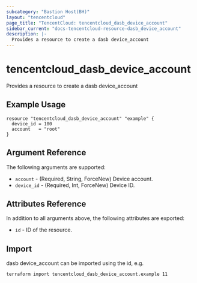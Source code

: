 ```yaml
---
subcategory: "Bastion Host(BH)"
layout: "tencentcloud"
page_title: "TencentCloud: tencentcloud_dasb_device_account"
sidebar_current: "docs-tencentcloud-resource-dasb_device_account"
description: |-
  Provides a resource to create a dasb device_account
---
```


# tencentcloud_dasb_device_account

Provides a resource to create a dasb device_account

## Example Usage

```hcl
resource "tencentcloud_dasb_device_account" "example" {
  device_id = 100
  account   = "root"
}
```

## Argument Reference

The following arguments are supported:

* `account` - (Required, String, ForceNew) Device account.
* `device_id` - (Required, Int, ForceNew) Device ID.

## Attributes Reference

In addition to all arguments above, the following attributes are exported:

* `id` - ID of the resource.



## Import

dasb device_account can be imported using the id, e.g.

```
terraform import tencentcloud_dasb_device_account.example 11
```

